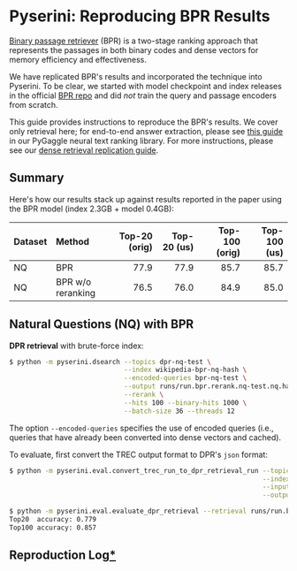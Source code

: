# Pyserini: Reproducing BPR Results

[Binary passage retriever](https://arxiv.org/abs/2106.00882) (BPR) is a two-stage ranking approach that represents the passages in both binary codes and dense vectors for memory efficiency and effectiveness.

We have replicated BPR's results and incorporated the technique into Pyserini.
To be clear, we started with model checkpoint and index releases in the official [BPR repo](https://github.com/studio-ousia/bpr) and did _not_ train the query and passage encoders from scratch.

This guide provides instructions to reproduce the BPR's results.
We cover only retrieval here; for end-to-end answer extraction, please see [this guide](https://github.com/castorini/pygaggle/blob/master/docs/experiments-dpr-reader.md) in our PyGaggle neural text ranking library. For more instructions, please see our [dense retrieval replication guide](https://github.com/castorini/pyserini/blob/master/docs/experiments-dpr.md).

## Summary

Here's how our results stack up against results reported in the paper using the BPR model (index 2.3GB + model 0.4GB):

| Dataset     | Method        | Top-20 (orig) | Top-20 (us)| Top-100 (orig) | Top-100 (us)|
|:------------|:--------------|--------------:|-----------:|---------------:|------------:|
| NQ          | BPR           | 77.9          |    77.9    | 85.7           | 85.7        | 
| NQ          | BPR w/o reranking          | 76.5          |    76.0    | 84.9           | 85.0        |

## Natural Questions (NQ) with BPR

**DPR retrieval** with brute-force index:

```bash
$ python -m pyserini.dsearch --topics dpr-nq-test \
                             --index wikipedia-bpr-nq-hash \
                             --encoded-queries bpr-nq-test \
                             --output runs/run.bpr.rerank.nq-test.nq.hash.trec \
                             --rerank \
                             --hits 100 --binary-hits 1000 \
                             --batch-size 36 --threads 12
```

The option `--encoded-queries` specifies the use of encoded queries (i.e., queries that have already been converted into dense vectors and cached).

To evaluate, first convert the TREC output format to DPR's `json` format:

```bash
$ python -m pyserini.eval.convert_trec_run_to_dpr_retrieval_run --topics dpr-nq-test \
                                                                --index wikipedia-dpr \
                                                                --input runs/run.bpr.rerank.nq-test.nq.hash.trec \
                                                                --output runs/run.bpr.rerank.nq-test.nq.hash.json

$ python -m pyserini.eval.evaluate_dpr_retrieval --retrieval runs/run.bpr.rerank.nq-test.nq.hash.json --topk 20 100
Top20  accuracy: 0.779
Top100 accuracy: 0.857
```

## Reproduction Log[*](reproducibility.md)
